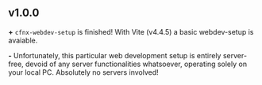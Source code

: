 ## v1.0.0

**+** `cfnx-webdev-setup` is finished! With Vite (v4.4.5) a basic webdev-setup is avaiable.

**-** Unfortunately, this particular web development setup is entirely server-free, devoid of any server functionalities whatsoever, operating solely on your local PC. Absolutely no servers involved! 